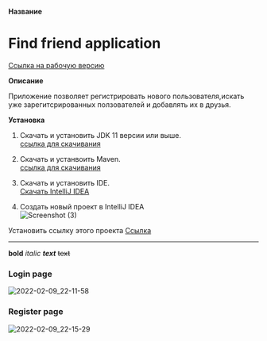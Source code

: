 **Название**
# Find friend application

[Ссылка на рабочую версию](https://clients-firends-app.herokuapp.com/)

**Описание**

Приложение позволяет регистрировать нового пользователя,искать уже зарегитсрированных ползователей и добавлять их в друзья.

**Установка**

1. Скачать и установить JDK 11 версии или выше.    
[ссылка для скачивания](https://www.oracle.com/java/technologies/javase/jdk11-archive-downloads.html)

2. Скачать и устанвоить Maven.    
[ccылка для скачивания](https://maven.apache.org/download.cgi)

3. Скачать и установить IDE.    
[Скачать IntelliJ IDEA](https://www.jetbrains.com/ru-ru/idea/download/#section=windows)


4. Создать новый проект в IntelliJ IDEA   
![Screenshot (3)](https://user-images.githubusercontent.com/42876203/153280441-d5c490b9-a7e7-4ae1-9db7-6e046b810404.png)

Установить ссылку этого проекта
[Ссылка](https://github.com/kostyaFrom/friendApp.git)


___

**bold**
*italic*
***text***
~~text~~



### Login page
![2022-02-09_22-11-58](https://user-images.githubusercontent.com/42876203/153273270-fa9cc245-31f4-444c-a172-cd05e8795004.jpg)

### Register page
![2022-02-09_22-15-29](https://user-images.githubusercontent.com/42876203/153273577-afda30ab-0bb3-4ac9-b60e-5f318907f25c.jpg)
